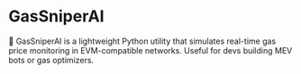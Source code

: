 # GasSniperAI

🚀 GasSniperAI is a lightweight Python utility that simulates real-time gas price monitoring in EVM-compatible networks. Useful for devs building MEV bots or gas optimizers.
